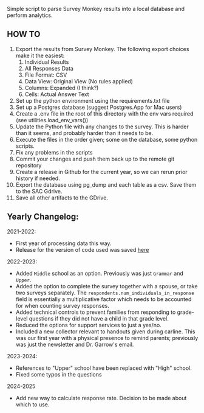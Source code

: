 Simple script to parse Survey Monkey results into a local database and perform analytics.

## HOW TO
1. Export the results from Survey Monkey.  The following export choices make it the easiest:
   1. Individual Results
   2. All Responses Data
   3. File Format: CSV
   4. Data View: Original View (No rules applied)
   5. Columns: Expanded (I think?)
   6. Cells: Actual Answer Text
2. Set up the python environment using the requirements.txt file
3. Set up a Postgres database (suggest Postgres.App for Mac users)
4. Create a .env file in the root of this directory with the env vars required (see utilities.load_env_vars())
5. Update the Python file with any changes to the survey.  This is harder than it seems, and probably harder than it needs to be.
6. Execute the files in the order given; some on the database, some python scripts.
7. Fix any problems in the scripts
8. Commit your changes and push them back up to the remote git repository
9. Create a release in Github for the current year, so we can rerun prior history if needed.
10. Export the database using pg_dump and each table as a csv.  Save them to the SAC Gdrive.
11. Save all other artifacts to the GDrive.

## Yearly Changelog:

2021-2022:
* First year of processing data this way.
* Release for the version of code used was saved [here](https://github.com/bdoremus/gvca_survey_analytics/releases/tag/year_final)

2022-2023:
* Added `Middle` school as an option.  Previously was just `Grammar` and `Upper`.
* Added the option to complete the survey together with a spouse, or take two surveys separately.  The `respondents.num_individuals_in_response` field is essentially a multiplicative factor which needs to be accounted for when counting survey responses.
* Added technical controls to prevent families from responding to grade-level questions if they did not have a child in that grade level.
* Reduced the options for support services to just a yes/no.
* Included a new collector relevant to handouts given during carline.  This was our first year with a physical presence to remind parents; previously was just the newsletter and Dr. Garrow's email.

2023-2024:
* References to "Upper" school have been replaced with "High" school.
* Fixed some typos in the questions

2024-2025
* Add new way to calculate response rate.  Decision to be made about which to use.
